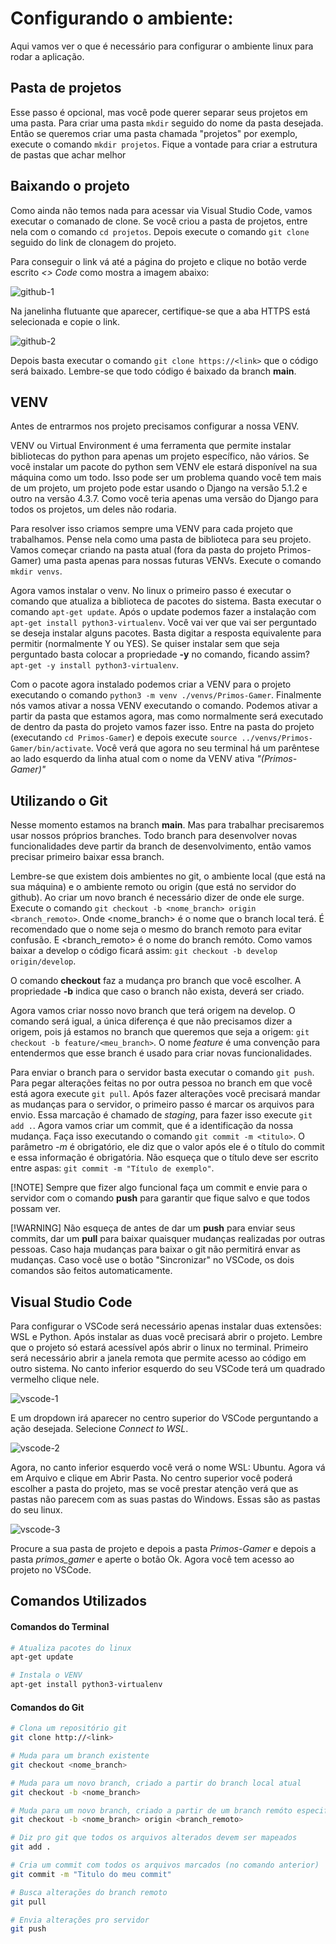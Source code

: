 # Configurando o ambiente:
Aqui vamos ver o que é necessário para configurar o ambiente linux para rodar a aplicação.

## Pasta de projetos
Esse passo é opcional, mas você pode querer separar seus projetos em uma pasta. Para criar uma pasta `mkdir` seguido do nome da pasta desejada. Então se queremos criar uma pasta chamada "projetos" por exemplo, execute o comando `mkdir projetos`. Fique a vontade para criar a estrutura de pastas que achar melhor

## Baixando o projeto
Como ainda não temos nada para acessar via Visual Studio Code, vamos executar o comanado de clone. Se você criou a pasta de projetos, entre nela com o comando `cd projetos`. Depois execute o comando `git clone` seguido do link de clonagem do projeto.

Para conseguir o link vá até a página do projeto e clique no botão verde escrito *<> Code* como mostra a imagem abaixo:

![github-1](./imgs/github-1.png "Página principal do github")

Na janelinha flutuante que aparecer, certifique-se que a aba HTTPS está selecionada e copie o link.

![github-2](./imgs/github-2.png "Janela de informações de Clone")

Depois basta executar o comando `git clone https://<link>` que o código será baixado. Lembre-se que todo código é baixado da branch **main**.


## VENV
Antes de entrarmos nos projeto precisamos configurar a nossa VENV.

VENV ou Virtual Environment é uma ferramenta que permite instalar bibliotecas do python para apenas um projeto específico, não vários. Se você instalar um pacote do python sem VENV ele estará disponível na sua máquina como um todo. Isso pode ser um problema quando você tem mais de um projeto, um projeto pode estar usando o Django na versão 5.1.2 e outro na versão 4.3.7. Como você teria apenas uma versão do Django para todos os projetos, um deles não rodaria.

Para resolver isso criamos sempre uma VENV para cada projeto que trabalhamos. Pense nela como uma pasta de biblioteca para seu projeto. Vamos começar criando na pasta atual (fora da pasta do projeto Primos-Gamer) uma pasta apenas para nossas futuras VENVs. Execute o comando `mkdir venvs`.

Agora vamos instalar o venv. No linux o primeiro passo é executar o comando que atualiza a biblioteca de pacotes do sistema. Basta executar o comando `apt-get update`. Após o update podemos fazer a instalação com `apt-get install python3-virtualenv`. Você vai ver que vai ser perguntado se deseja instalar alguns pacotes. Basta digitar a resposta equivalente para permitir (normalmente Y ou YES). Se quiser instalar sem que seja perguntado basta colocar a propriedade **-y** no comando, ficando assim? `apt-get -y install python3-virtualenv`.

Com o pacote agora instalado podemos criar a VENV para o projeto executando o comando `python3 -m venv ./venvs/Primos-Gamer`. Finalmente nós vamos ativar a nossa VENV executando o comando. Podemos ativar a partir da pasta que estamos agora, mas como normalmente será executado de dentro da pasta do projeto vamos fazer isso. Entre na pasta do projeto (executando `cd Primos-Gamer`) e depois execute `source ../venvs/Primos-Gamer/bin/activate`. Você verá que agora no seu terminal há um parêntese ao lado esquerdo da linha atual com o nome da VENV ativa *"(Primos-Gamer)"*

## Utilizando o Git
Nesse momento estamos na branch **main**. Mas para trabalhar precisaremos usar nossos próprios branches. Todo branch para desenvolver novas funcionalidades deve partir da branch de desenvolvimento, então vamos precisar primeiro baixar essa branch.

Lembre-se que existem dois ambientes no git, o ambiente local (que está na sua máquina) e o ambiente remoto ou origin (que está no servidor do github). Ao criar um novo branch é necessário dizer de onde ele surge. Execute o comando `git checkout -b <nome_branch> origin <branch_remoto>`. Onde <nome_branch> é o nome que o branch local terá. É recomendado que o nome seja o mesmo do branch remoto para evitar confusão. E <branch_remoto> é o nome do branch remóto. Como vamos baixar a develop o código ficará assim: `git checkout -b develop origin/develop`.

O comando **checkout** faz a mudança pro branch que você escolher. A propriedade **-b** indica que caso o branch não exista, deverá ser criado.

Agora vamos criar nosso novo branch que terá origem na develop. O comando será igual, a única diferença é que não precisamos dizer a origem, pois já estamos no branch que queremos que seja a origem: `git checkout -b feature/<meu_branch>`. O nome *feature* é uma convenção para entendermos que esse branch é usado para criar novas funcionalidades.

Para enviar o branch para o servidor basta executar o comando `git push`. Para pegar alterações feitas no por outra pessoa no branch em que você está agora execute `git pull`. Após fazer alterações você precisará mandar as mudanças para o servidor, o primeiro passo é marcar os arquivos para envio. Essa marcação é chamado de *staging*, para fazer isso execute `git add .`. Agora vamos criar um commit, que é a identificação da nossa mudança. Faça isso executando o comando `git commit -m <titulo>`. O parâmetro *-m* é obrigatório, ele diz que o valor após ele é o título do commit e essa informação é obrigatória. Não esqueça que o  título deve ser escrito entre aspas: `git commit -m "Título de exemplo"`.

[!NOTE]
Sempre que fizer algo funcional faça um commit e envie para o servidor com o comando **push** para garantir que fique salvo e que todos possam ver.

[!WARNING]
Não esqueça de antes de dar um **push** para enviar seus commits, dar um **pull** para baixar quaisquer mudanças realizadas por outras pessoas. Caso haja mudanças para baixar o git não permitirá envar as mudanças. Caso você use o botão "Sincronizar" no VSCode, os dois comandos são feitos automaticamente.

## Visual Studio Code
Para configurar o VSCode será necessário apenas instalar duas extensões: WSL e Python. Após instalar as duas você precisará abrir o projeto. Lembre que o projeto só estará acessível após abrir o linux no terminal. Primeiro será necessário abrir a janela remota que permite acesso ao código em outro sistema. No canto inferior esquerdo do seu VSCode terá um quadrado vermelho clique nele.

![vscode-1](./imgs/vscode-1.png "Acesso remoto no VSCode")

E um dropdown irá aparecer no centro superior do VSCode perguntando a ação desejada. Selecione *Connect to WSL*.

![vscode-2](./imgs/vscode-2.png "Conectar no WSL no VSCode")

Agora, no canto inferior esquerdo você verá o nome WSL: Ubuntu. Agora vá em Arquivo e clique em Abrir Pasta. No centro superior você poderá escolher a pasta do projeto, mas se você prestar atenção verá que as pastas não parecem com as suas pastas do Windows. Essas são as pastas do seu linux.

![vscode-3](./imgs/vscode-3.png "Seleção de pastas no VSCode")

Procure a sua pasta de projeto e depois a pasta *Primos-Gamer* e depois a pasta *primos_gamer* e aperte o botão Ok. Agora você tem acesso ao projeto no VSCode.

## Comandos Utilizados

#### Comandos do Terminal
```bash
# Atualiza pacotes do linux
apt-get update

# Instala o VENV
apt-get install python3-virtualenv
```

#### Comandos do Git
```bash
# Clona um repositório git
git clone http://<link>

# Muda para um branch existente
git checkout <nome_branch>

# Muda para um novo branch, criado a partir do branch local atual
git checkout -b <nome_branch>

# Muda para um novo branch, criado a partir de um branch remóto especificado
git checkout -b <nome_branch> origin <branch_remoto>

# Diz pro git que todos os arquivos alterados devem ser mapeados
git add .

# Cria um commit com todos os arquivos marcados (no comando anterior)
git commit -m "Titulo do meu commit"

# Busca alterações do branch remoto
git pull

# Envia alterações pro servidor
git push
```